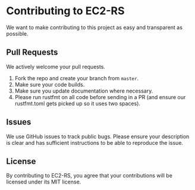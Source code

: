 # Contributing to EC2-RS #

We want to make contributing to this project as easy and transparent as
possible.

## Pull Requests ##

We actively welcome your pull requests.

1. Fork the repo and create your branch from `master`.
2. Make sure your code builds.
3. Make sure you update documentation where necessary.
4. Please run rustfmt on all code before sending in a PR (and ensure our rustfmt.toml gets picked up so it uses two spaces).

## Issues ##

We use GitHub issues to track public bugs. Please ensure your description is
clear and has sufficient instructions to be able to reproduce the issue.

## License ##

By contributing to EC2-RS, you agree that your contributions will be licensed
under its MIT license.
